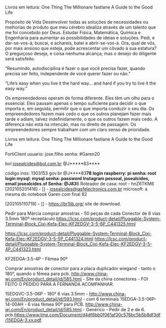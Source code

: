 Livros em leitura:
One Thing
The Millionare fastlane
A Guide to the Good Life

Propósito de Vida
Desenvolver todas as soluções de necessidades ou melhorias de produto que meu cérebro idealiza através de um talento que me foi concebido por Deus.
Estudar Física, Matemática, Química e Engenharia para aumentar as possibilidades de ideias e soluções.
Pedi, e dar-se-vos-á; buscai, e achareis, batei e abrir-se-vos-á.
Ora, qual de vós, por mais ansioso que esteja, pode acrescentar um côvado à sua estatura?
O preguiçoso deseja, e coisa nenhuma alcança; mas o desejo do diligente será satisfeito.

“Resumindo, autodisciplina é fazer o que você precisa fazer, quando precisa ser feito, independente de você querer fazer ou não.”

“Life’s easy when you live it the hard way... and hard if you try to live it the easy way.”

Os empreendedores operam de forma diferente. Eles têm um olho para o essencial. 
Eles pausam apenas o tempo suficiente para decidir o que importa e, em seguida, permitir que o que importa
conduzir o seu dia. 
Os empreendedores fazem mais cedo o que os outros planejam fazer mais tarde e adiam, talvez indefinidamente, o que os outros fazem mais cedo. A diferença não está na intenção, mas no direito de passagem. Os empreendedores sempre trabalham com um claro senso de prioridade.

Livros em leitura:
One Thing
The Millionare fastlane
A Guide to the Good Life

FortiClient
usuario: jose.filho
senha: #Garen20

bol
josealcides@bol.com.br
@J*****83****

código inss: 1303153
gov.br @J****83**78
login raspberry: pi
senha: root
login mysql: mysql
senha: password
Instagram pessoal, josealcides, email josealcides.sf
Senha: @J*****83***8
Roteador de casa: root - hnZ6TKM6
[202105201416] - [] - josealcides@jasfelectronics.com.br microsoft: a mesma do notebook Garen com final 82

[202105110719] – [] -   https://br1lib.org/  site de download.

Pedir para Márcia comprar amostras - 50 peças de cada
Conector de 6 vias 3.5mm 180º receptáculo
https://lcsc.com/product-detail/Pluggable-System-Terminal-Block_Cixi-Kefa-Elec-KF2EDGV-3-5-6P_C441325.html

https://lcsc.com/product-detail/Pluggable-System-Terminal-Block_Cixi-Kefa-Elec-KF2EDGV-3-5-5P_C441324.html
https://lcsc.com/product-detail/Pluggable-System-Terminal-Block_Cixi-Kefa-Elec-KF2EDGV-3-5-4P_C441323.html

KF2EDGA-3.5-4P - Fêmea 90º



Comprar amostras de conector para a placa duplicador wiegand - tanto o 180°, quando o fêmea para pcb.
http://www.china-wj.com/En/product_detail/id/585.html - Site da china conectores - FOI FEITO O PEDIDO PARA A FERNANDA ACOMPANHAR.

15EDGVC-3.5-06P - 180° 6 vias 3.5mm - http://www.china-wj.com/En/product_detail/id/593.html - com 6 terminais
15EDGA-3.5-06P-14-00AH - 6 vias fêmea 90º para PCB.
http://www.china-wj.com/En/product_detail/id/585.html - Genérico - Pedir de 2 e de 6.
pcb.https://www.tme.com/Document/d4df6bb0f061af30c576bc5b5b8df3df/15EDGA-3.xx.pdf

